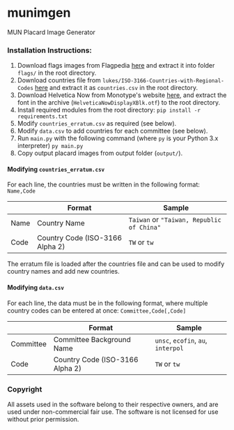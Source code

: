 ﻿# munimgen
MUN Placard Image Generator

### Installation Instructions:
1. Download flags images from Flagpedia [here](http://flags.fmcdn.net/data/flags-ultra.zip) and extract it into folder `flags/` in the root directory.
2. Download countries file from `lukes/ISO-3166-Countries-with-Regional-Codes` [here](https://raw.githubusercontent.com/lukes/ISO-3166-Countries-with-Regional-Codes/master/slim-2/slim-2.csv) and extract it as `countries.csv` in the root directory.
3. Download Helvetica Now from Monotype's website [here](https://hello.monotype.com/Helvetica-Now-Download.html), and extract the font in the archive (`HelveticaNowDisplayXBlk.otf`) to the root directory.
4. Install required modules from the root directory:
```pip install -r requirements.txt```
5. Modify `countries_erratum.csv` as required (see below).
6. Modify `data.csv` to add countries for each committee (see below).
7. Run `main.py` with the following command (where `py` is your Python 3.x interpreter)
```py main.py```
8. Copy output placard images from output folder (`output/`).

#### Modifying `countries_erratum.csv`
For each line, the countries must be written in the following format:
```Name,Code```

|  | Format | Sample |
| - | - | - |
| Name | Country Name | `Taiwan` or `"Taiwan, Republic of China"`|
| Code | Country Code (ISO-3166 Alpha 2)| `TW` or `tw` |

The erratum file is loaded after the countries file and can be used to modify country names and add new countries.

#### Modifying `data.csv`
For each line, the data must be in the following format, where multiple country codes can be entered at once:
```Committee,Code[,Code]```

| | Format | Sample |
| - | - | - |
| Committee | Committee Background Name | `unsc`, `ecofin`, `au`, `interpol` |
| Code | Country Code (ISO-3166 Alpha 2)| `TW` or `tw` |

### Copyright
All assets used in the software belong to their respective owners, and are used under non-commercial fair use. The software is not licensed for use without prior permission.
